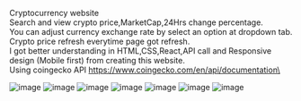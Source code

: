 Cryptocurrency website\
Search and view crypto price,MarketCap,24Hrs change percentage.\
You can adjust currency exchange rate by select an option at dropdown tab.\
Crypto price refresh everytime page got refresh.\
I got better understanding in HTML,CSS,React,API call and Responsive design (Mobile first) from creating this website.\
Using coingecko API https://www.coingecko.com/en/api/documentation\

![image](https://user-images.githubusercontent.com/78006318/130818966-72323799-0b6e-4013-95a4-c85f1574377c.png)
![image](https://user-images.githubusercontent.com/78006318/130820537-effa595c-4472-421c-9fb4-b3e5097b0767.png)
![image](https://user-images.githubusercontent.com/78006318/130820335-b82172b5-a01d-4525-b7ed-6f342a3b2941.png)
![image](https://user-images.githubusercontent.com/78006318/130819704-68f5cc82-5f39-44e6-bf91-6e9b9f9900c6.png)
![image](https://user-images.githubusercontent.com/78006318/130820963-052c5192-987e-482d-a82c-9044acbd7e49.png)
![image](https://user-images.githubusercontent.com/78006318/130821153-916b68c9-8e3b-4f00-bd2f-7f23da9b171e.png)
![image](https://user-images.githubusercontent.com/78006318/130821350-dd1f5545-bcd6-444d-90a4-49477eaee073.png)



